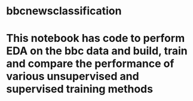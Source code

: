 # bbcnewsclassification
# This notebook has code to perform EDA on the bbc data and build, train and compare the performance of various unsupervised and supervised training methods
